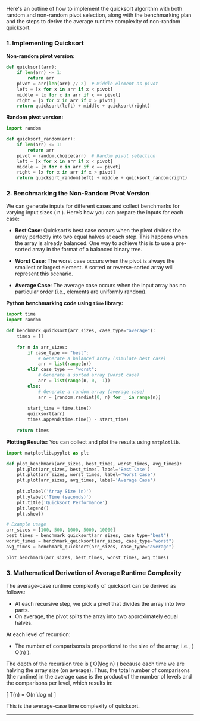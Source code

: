 Here's an outline of how to implement the quicksort algorithm with both random and non-random pivot selection, along with the benchmarking plan and the steps to derive the average runtime complexity of non-random quicksort.

### 1. Implementing Quicksort

**Non-random pivot version:**

```python
def quicksort(arr):
    if len(arr) <= 1:
        return arr
    pivot = arr[len(arr) // 2]  # Middle element as pivot
    left = [x for x in arr if x < pivot]
    middle = [x for x in arr if x == pivot]
    right = [x for x in arr if x > pivot]
    return quicksort(left) + middle + quicksort(right)
```

**Random pivot version:**

```python
import random

def quicksort_random(arr):
    if len(arr) <= 1:
        return arr
    pivot = random.choice(arr)  # Random pivot selection
    left = [x for x in arr if x < pivot]
    middle = [x for x in arr if x == pivot]
    right = [x for x in arr if x > pivot]
    return quicksort_random(left) + middle + quicksort_random(right)
```

### 2. Benchmarking the Non-Random Pivot Version

We can generate inputs for different cases and collect benchmarks for varying input sizes \( n \). Here’s how you can prepare the inputs for each case:

- **Best Case**: Quicksort’s best case occurs when the pivot divides the array perfectly into two equal halves at each step. This happens when the array is already balanced. One way to achieve this is to use a pre-sorted array in the format of a balanced binary tree.

- **Worst Case**: The worst case occurs when the pivot is always the smallest or largest element. A sorted or reverse-sorted array will represent this scenario.

- **Average Case**: The average case occurs when the input array has no particular order (i.e., elements are uniformly random).

**Python benchmarking code using `time` library:**

```python
import time
import random

def benchmark_quicksort(arr_sizes, case_type="average"):
    times = []
    
    for n in arr_sizes:
        if case_type == "best":
            # Generate a balanced array (simulate best case)
            arr = list(range(n))
        elif case_type == "worst":
            # Generate a sorted array (worst case)
            arr = list(range(n, 0, -1))
        else:
            # Generate a random array (average case)
            arr = [random.randint(0, n) for _ in range(n)]
        
        start_time = time.time()
        quicksort(arr)
        times.append(time.time() - start_time)
    
    return times
```

**Plotting Results:**
You can collect and plot the results using `matplotlib`.

```python
import matplotlib.pyplot as plt

def plot_benchmark(arr_sizes, best_times, worst_times, avg_times):
    plt.plot(arr_sizes, best_times, label='Best Case')
    plt.plot(arr_sizes, worst_times, label='Worst Case')
    plt.plot(arr_sizes, avg_times, label='Average Case')
    
    plt.xlabel('Array Size (n)')
    plt.ylabel('Time (seconds)')
    plt.title('Quicksort Performance')
    plt.legend()
    plt.show()

# Example usage
arr_sizes = [100, 500, 1000, 5000, 10000]
best_times = benchmark_quicksort(arr_sizes, case_type="best")
worst_times = benchmark_quicksort(arr_sizes, case_type="worst")
avg_times = benchmark_quicksort(arr_sizes, case_type="average")

plot_benchmark(arr_sizes, best_times, worst_times, avg_times)
```

### 3. Mathematical Derivation of Average Runtime Complexity

The average-case runtime complexity of quicksort can be derived as follows:

- At each recursive step, we pick a pivot that divides the array into two parts.
- On average, the pivot splits the array into two approximately equal halves.
  
At each level of recursion:
- The number of comparisons is proportional to the size of the array, i.e., \( O(n) \).
  
The depth of the recursion tree is \( O(\log n) \) because each time we are halving the array size (on average). Thus, the total number of comparisons (the runtime) in the average case is the product of the number of levels and the comparisons per level, which results in:

\[
T(n) = O(n \log n)
\]

This is the average-case time complexity of quicksort.

---
